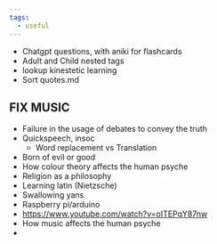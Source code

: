 ```yaml
---
tags:
  - useful
---
```

- Chatgpt questions, with aniki for flashcards
- Adult and Child nested tags
- lookup kinestetic learning
- Sort quotes.md

## FIX MUSIC
- Failure in the usage of debates to convey the truth
- Quickspeech, insoc
	- Word replacement vs Translation
- Born of evil or good
- How colour theory affects the human psyche
- Religion as a philosophy
- Learning latin (Nietzsche)
- Swallowing yans
- Raspberry pi/arduino
- https://www.youtube.com/watch?v=oITEPqY87nw
- How music affects the human psyche
- 